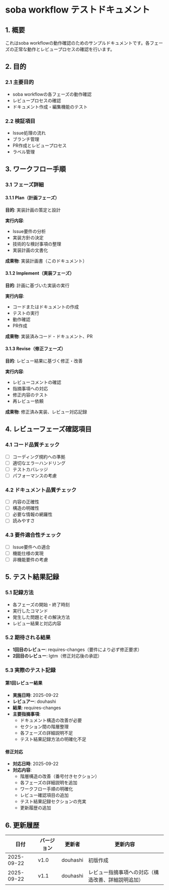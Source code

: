 # soba workflow テストドキュメント

## 1. 概要

これはsoba workflowの動作確認のためのサンプルドキュメントです。各フェーズの正常な動作とレビュープロセスの確認を行います。

## 2. 目的

### 2.1 主要目的
- soba workflowの各フェーズの動作確認
- レビュープロセスの確認
- ドキュメント作成・編集機能のテスト

### 2.2 検証項目
- Issue処理の流れ
- ブランチ管理
- PR作成とレビュープロセス
- ラベル管理

## 3. ワークフロー手順

### 3.1 フェーズ詳細

#### 3.1.1 Plan（計画フェーズ）
**目的**: 実装計画の策定と設計

**実行内容**:
- Issue要件の分析
- 実装方針の決定
- 技術的な検討事項の整理
- 実装計画の文書化

**成果物**: 実装計画書（このドキュメント）

#### 3.1.2 Implement（実装フェーズ）
**目的**: 計画に基づいた実装の実行

**実行内容**:
- コードまたはドキュメントの作成
- テストの実行
- 動作確認
- PR作成

**成果物**: 実装済みコード・ドキュメント、PR

#### 3.1.3 Revise（修正フェーズ）
**目的**: レビュー結果に基づく修正・改善

**実行内容**:
- レビューコメントの確認
- 指摘事項への対応
- 修正内容のテスト
- 再レビュー依頼

**成果物**: 修正済み実装、レビュー対応記録

## 4. レビューフェーズ確認項目

### 4.1 コード品質チェック
- [ ] コーディング規約への準拠
- [ ] 適切なエラーハンドリング
- [ ] テストカバレッジ
- [ ] パフォーマンスの考慮

### 4.2 ドキュメント品質チェック
- [ ] 内容の正確性
- [ ] 構造の明確性
- [ ] 必要な情報の網羅性
- [ ] 読みやすさ

### 4.3 要件適合性チェック
- [ ] Issue要件への適合
- [ ] 機能仕様の実現
- [ ] 非機能要件の考慮

## 5. テスト結果記録

### 5.1 記録方法
- 各フェーズの開始・終了時刻
- 実行したコマンド
- 発生した問題とその解決方法
- レビュー結果と対応内容

### 5.2 期待される結果
- **1回目のレビュー**: requires-changes（要件により必ず修正要求）
- **2回目のレビュー**: lgtm（修正対応後の承認）

### 5.3 実際のテスト記録

#### 第1回レビュー結果
- **実施日時**: 2025-09-22
- **レビュアー**: douhashi
- **結果**: requires-changes
- **主要指摘事項**:
  - ドキュメント構造の改善が必要
  - セクション間の階層整理
  - 各フェーズの詳細説明不足
  - テスト結果記録方法の明確化不足

#### 修正対応
- **対応日時**: 2025-09-22
- **対応内容**:
  - 階層構造の改善（番号付きセクション）
  - 各フェーズの詳細説明を追加
  - ワークフロー手順の明確化
  - レビュー確認項目の追加
  - テスト結果記録セクションの充実
  - 更新履歴の追加

## 6. 更新履歴

| 日付 | バージョン | 更新者 | 更新内容 |
|------|-----------|--------|----------|
| 2025-09-22 | v1.0 | douhashi | 初版作成 |
| 2025-09-22 | v1.1 | douhashi | レビュー指摘事項への対応（構造改善、詳細説明追加） |